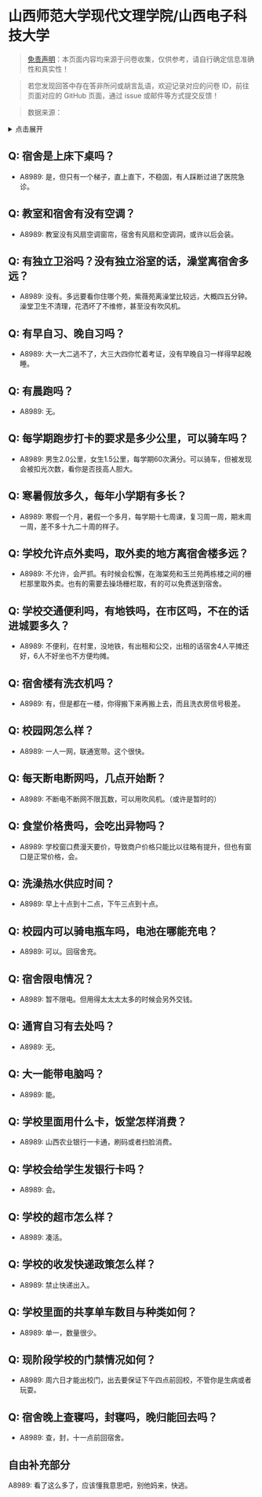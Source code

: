 # 山西师范大学现代文理学院/山西电子科技大学

> [免责声明](https://colleges.chat/#_3)：本页面内容均来源于问卷收集，仅供参考，请自行确定信息准确性和真实性！

> 若您发现回答中存在答非所问或胡言乱语，欢迎记录对应的问卷 ID，前往页面对应的 GitHub 页面，通过 issue 或邮件等方式提交反馈！

> 数据来源：

<details><summary>点击展开</summary>
<ul>
<li>A8989: 匿名 (2022 年 06 月)</li>
</ul>
</details>

## Q: 宿舍是上床下桌吗？

- A8989: 是，但只有一个梯子，直上直下，不稳固，有人踩断过进了医院急诊。

## Q: 教室和宿舍有没有空调？

- A8989: 教室没有风扇空调窗帘，宿舍有风扇和空调洞，或许以后会装。

## Q: 有独立卫浴吗？没有独立浴室的话，澡堂离宿舍多远？

- A8989: 没有。多远要看你住哪个苑，紫薇苑离澡堂比较远，大概四五分钟。澡堂卫生不清理，花洒坏了不维修，甚至没有吹风机。

## Q: 有早自习、晚自习吗？

- A8989: 大一大二逃不了，大三大四你忙着考证，没有早晚自习一样得早起晚睡。

## Q: 有晨跑吗？

- A8989: 无。

## Q: 每学期跑步打卡的要求是多少公里，可以骑车吗？

- A8989: 男生2.0公里，女生1.5公里，每学期60次满分。可以骑车，但被发现会被扣光次数，看你是否技高人胆大。

## Q: 寒暑假放多久，每年小学期有多长？

- A8989: 寒假一个月，暑假一个多月，每学期十七周课，复习周一周，期末周一周，差不多十九二十周的样子。

## Q: 学校允许点外卖吗，取外卖的地方离宿舍楼多远？

- A8989: 不允许，会严抓。有时候会松懈，在海棠苑和玉兰苑两栋楼之间的栅栏那里取外卖。也有的需要去操场栅栏取，有的可以免费送到宿舍。

## Q: 学校交通便利吗，有地铁吗，在市区吗，不在的话进城要多久？

- A8989: 不便利，在村里，没地铁，有出租和公交，出租的话宿舍4人平摊还好，6人不好坐也不方便均摊。

## Q: 宿舍楼有洗衣机吗？

- A8989: 有，但是都在一楼，你得搬下来再搬上去，而且洗衣房信号极差。

## Q: 校园网怎么样？

- A8989: 一人一网，联通宽带。这个很快。

## Q: 每天断电断网吗，几点开始断？

- A8989: 不断电不断网不限瓦数，可以用吹风机。（或许是暂时的）

## Q: 食堂价格贵吗，会吃出异物吗？

- A8989: 学校窗口费漫天要价，导致商户价格只能比以往略有提升，但也有窗口是正常价格，会。

## Q: 洗澡热水供应时间？

- A8989: 早上十点到十二点，下午三点到十点。

## Q: 校园内可以骑电瓶车吗，电池在哪能充电？

- A8989: 可以。回宿舍充。

## Q: 宿舍限电情况？

- A8989: 暂不限电。但用得太太太太多的时候会另外交钱。

## Q: 通宵自习有去处吗？

- A8989: 无。

## Q: 大一能带电脑吗？

- A8989: 能。

## Q: 学校里面用什么卡，饭堂怎样消费？

- A8989: 山西农业银行一卡通，刷码或者扫脸消费。

## Q: 学校会给学生发银行卡吗？

- A8989: 会。

## Q: 学校的超市怎么样？

- A8989: 凑活。

## Q: 学校的收发快递政策怎么样？

- A8989: 禁止快递出入。

## Q: 学校里面的共享单车数目与种类如何？

- A8989: 单一，数量很少。

## Q: 现阶段学校的门禁情况如何？

- A8989: 周六日才能出校门，出去要保证下午四点前回校，不管你是生病或者玩耍。

## Q: 宿舍晚上查寝吗，封寝吗，晚归能回去吗？

- A8989: 查，封，十一点前回宿舍。

## 自由补充部分

A8989: 看了这么多了，应该懂我意思吧，别他妈来，快逃。